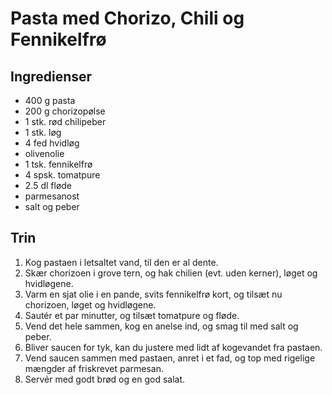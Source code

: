 # Pasta med Chorizo, Chili og Fennikelfrø

## Ingredienser
- 400 g pasta
- 200 g chorizopølse
- 1 stk. rød chilipeber
- 1 stk. løg
- 4 fed hvidløg
- olivenolie
- 1 tsk. fennikelfrø
- 4 spsk. tomatpure
- 2.5 dl fløde
- parmesanost
- salt og peber

## Trin
1. Kog pastaen i letsaltet vand, til den er al dente.
2. Skær chorizoen i grove tern, og hak chilien (evt. uden kerner), løget og hvidløgene.
3. Varm en sjat olie i en pande, svits fennikelfrø kort, og tilsæt nu chorizoen, løget og hvidløgene.
4. Sautér et par minutter, og tilsæt tomatpure og fløde.
5. Vend det hele sammen, kog en anelse ind, og smag til med salt og peber.
6. Bliver saucen for tyk, kan du justere med lidt af kogevandet fra pastaen.
7. Vend saucen sammen med pastaen, anret i et fad, og top med rigelige mængder af friskrevet parmesan.
8. Servér med godt brød og en god salat.